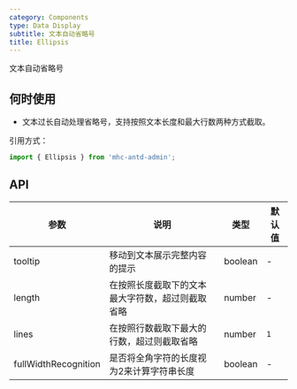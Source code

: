 ```yaml
---
category: Components
type: Data Display
subtitle: 文本自动省略号
title: Ellipsis
---
```


文本自动省略号

## 何时使用

- 文本过长自动处理省略号，支持按照文本长度和最大行数两种方式截取。

引用方式：

```javascript
import { Ellipsis } from 'mhc-antd-admin';
```

## API

参数 | 说明 | 类型 | 默认值
----|------|-----|------
tooltip | 移动到文本展示完整内容的提示 | boolean | -
length | 在按照长度截取下的文本最大字符数，超过则截取省略 | number | -
lines | 在按照行数截取下最大的行数，超过则截取省略 | number | `1`
fullWidthRecognition | 是否将全角字符的长度视为2来计算字符串长度 | boolean | -
